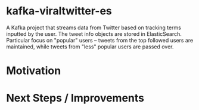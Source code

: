 # kafka-viraltwitter-es
A Kafka project that streams data from Twitter based on tracking terms inputted by the user. The tweet info objects are stored in ElasticSearch. Particular focus on "popular" users – tweets from the top followed users are maintained, while tweets from "less" popular users are passed over. 

# Motivation 

# Next Steps / Improvements 
